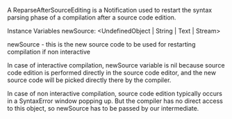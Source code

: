 A ReparseAfterSourceEditing is a Notification used to restart the syntax parsing phase of a compilation after a source code edition.

Instance Variables
	newSource:		<UndefinedObject | String | Text | Stream>

newSource
	- this is the new source code to be used for restarting compilation if non interactive

In case of interactive compilation, newSource variable is nil because source code edition is performed directly in the source code editor, and the new source code will be picked directly there by the compiler.

In case of non interactive compilation, source code edition typically occurs in a SyntaxError window popping up. But the compiler has no direct access to this object, so newSource has to be passed by our intermediate.
